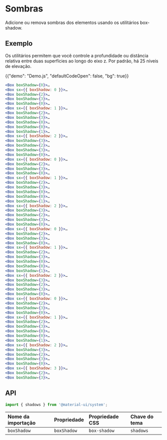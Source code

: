 # Sombras

<p class="description">Adicione ou remova sombras dos elementos usando os utilitários box-shadow.</p>

## Exemplo

Os utilitários permitem que você controle a profundidade ou distância relativa entre duas superfícies ao longo do eixo z. Por padrão, há 25 níveis de elevação.

{{"demo": "Demo.js", "defaultCodeOpen": false, "bg": true}}

```jsx
<Box boxShadow={0}>…
<Box sx={{ boxShadow: 0 }}>…
<Box boxShadow={2}>…
<Box boxShadow={3}>…
<Box boxShadow={0}>…
<Box sx={{ boxShadow: 1 }}>…
<Box boxShadow={2}>…
<Box boxShadow={3}>…
<Box boxShadow={0}>…
<Box boxShadow={0}>…
<Box boxShadow={1}>…
<Box sx={{ boxShadow: 2 }}>…
<Box boxShadow={3}>…
<Box boxShadow={2}>…
<Box boxShadow={3}>…
<Box boxShadow={0}>…
<Box sx={{ boxShadow: 0 }}>…
<Box boxShadow={2}>…
<Box boxShadow={3}>…
<Box boxShadow={0}>…
<Box sx={{ boxShadow: 1 }}>…
<Box boxShadow={2}>…
<Box boxShadow={3}>…
<Box boxShadow={0}>…
<Box boxShadow={0}>…
<Box boxShadow={1}>…
<Box sx={{ boxShadow: 2 }}>…
<Box boxShadow={3}>…
<Box boxShadow={2}>…
<Box boxShadow={3}>…
<Box boxShadow={0}>…
<Box sx={{ boxShadow: 0 }}>…
<Box boxShadow={2}>…
<Box boxShadow={3}>…
<Box boxShadow={0}>…
<Box sx={{ boxShadow: 1 }}>…
<Box boxShadow={2}>…
<Box boxShadow={3}>…
<Box boxShadow={0}>…
<Box boxShadow={0}>…
<Box boxShadow={1}>…
<Box sx={{ boxShadow: 2 }}>…
<Box boxShadow={3}>…
<Box boxShadow={2}>…
<Box boxShadow={3}>…
<Box boxShadow={0}>…
<Box sx={{ boxShadow: 0 }}>…
<Box boxShadow={2}>…
<Box boxShadow={3}>…
<Box boxShadow={0}>…
<Box sx={{ boxShadow: 1 }}>…
<Box boxShadow={2}>…
<Box boxShadow={3}>…
<Box boxShadow={0}>…
<Box boxShadow={0}>…
<Box boxShadow={1}>…
<Box sx={{ boxShadow: 2 }}>…
<Box boxShadow={3}>…
<Box boxShadow={2}>…
<Box boxShadow={3}>…
<Box boxShadow={0}>…
<Box sx={{ boxShadow: 3 }}>…
<Box boxShadow={2}>…
<Box boxShadow={3}>…
```

## API

```js
import { shadows } from '@material-ui/system';
```

| Nome da importação | Propriedade | Propriedade CSS | Chave do tema |
| :----------------- | :---------- | :-------------- | :------------ |
| `boxShadow`        | `boxShadow` | `box-shadow`    | `shadows`     |
